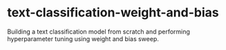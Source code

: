 # text-classification-weight-and-bias
Building a text classification model from scratch and performing hyperparameter tuning using weight and bias sweep.
